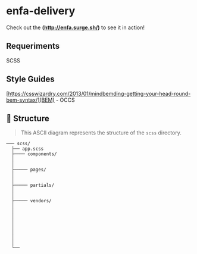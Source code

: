 # enfa-delivery
Check out the **(http://enfa.surge.sh/)** to see it in action!

## Requeriments
SCSS

## Style Guides
[https://csswizardry.com/2013/01/mindbemding-getting-your-head-round-bem-syntax/](BEM) - OCCS

## 📁 Structure

> This ASCII diagram represents the structure of the ```scss``` directory.

```
─── scss/
  ├── app.scss
  ├──── components/
  │
  │
  ├───── pages/
  │ 
  │ 
  ├───── partials/
  │
  │ 
  ├───── vendors/
  │ 
  │
  │ 
  │   
  │   
  │   
  │   
  │
  └── 
    
